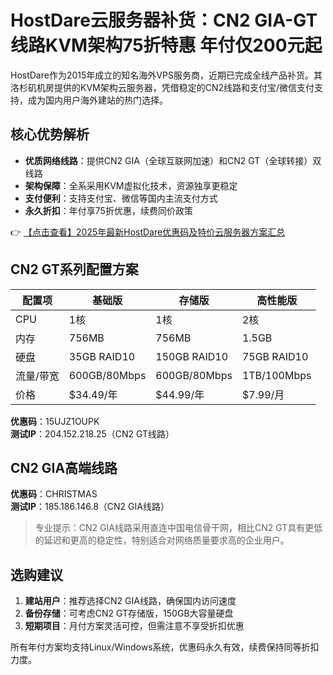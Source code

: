 # HostDare云服务器补货：CN2 GIA-GT线路KVM架构75折特惠 年付仅200元起

HostDare作为2015年成立的知名海外VPS服务商，近期已完成全线产品补货。其洛杉矶机房提供的KVM架构云服务器，凭借稳定的CN2线路和支付宝/微信支付支持，成为国内用户海外建站的热门选择。

## 核心优势解析

- **优质网络线路**：提供CN2 GIA（全球互联网加速）和CN2 GT（全球转接）双线路
- **架构保障**：全系采用KVM虚拟化技术，资源独享更稳定
- **支付便利**：支持支付宝、微信等国内主流支付方式
- **永久折扣**：年付享75折优惠，续费同价政策

👉 [【点击查看】2025年最新HostDare优惠码及特价云服务器方案汇总](https://bit.ly/hostdare)

## CN2 GT系列配置方案

| 配置项        | 基础版                 | 存储版                 | 高性能版               |
|---------------|------------------------|------------------------|------------------------|
| CPU           | 1核                    | 1核                    | 2核                    |
| 内存          | 756MB                  | 756MB                  | 1.5GB                  |
| 硬盘          | 35GB RAID10            | 150GB RAID10           | 75GB RAID10            |
| 流量/带宽     | 600GB/80Mbps           | 600GB/80Mbps           | 1TB/100Mbps            |
| 价格          | $34.49/年              | $44.99/年              | $7.99/月               |

**优惠码**：15UJZ1OUPK  
**测试IP**：204.152.218.25（CN2 GT线路）

## CN2 GIA高端线路

**优惠码**：CHRISTMAS  
**测试IP**：185.186.146.8（CN2 GIA线路）

> 专业提示：CN2 GIA线路采用直连中国电信骨干网，相比CN2 GT具有更低的延迟和更高的稳定性，特别适合对网络质量要求高的企业用户。

## 选购建议

1. **建站用户**：推荐选择CN2 GIA线路，确保国内访问速度
2. **备份存储**：可考虑CN2 GT存储版，150GB大容量硬盘
3. **短期项目**：月付方案灵活可控，但需注意不享受折扣优惠

所有年付方案均支持Linux/Windows系统，优惠码永久有效，续费保持同等折扣力度。